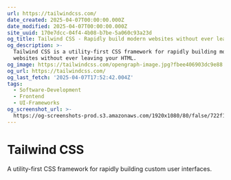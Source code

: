 ```yaml
---
url: https://tailwindcss.com/
date_created: 2025-04-07T00:00:00.000Z
date_modified: 2025-04-07T00:00:00.000Z
site_uuid: 170e7dcc-04f4-4b08-b7be-5a060c93a23d
og_title: Tailwind CSS - Rapidly build modern websites without ever leaving your HTML.
og_description: >-
  Tailwind CSS is a utility-first CSS framework for rapidly building modern
  websites without ever leaving your HTML.
og_image: https://tailwindcss.com/opengraph-image.jpg?fbee406903dc9e88
og_url: https://tailwindcss.com/
og_last_fetch: '2025-04-07T17:52:42.004Z'
tags:
  - Software-Development
  - Frontend
  - UI-Frameworks
og_screenshot_url: >-
  https://og-screenshots-prod.s3.amazonaws.com/1920x1080/80/false/722f1c5535fdcd19675be752438115d292be21edb3c6b21b33aa27f54590ef46.jpeg
---
```


# Tailwind CSS

A utility-first CSS framework for rapidly building custom user interfaces.
